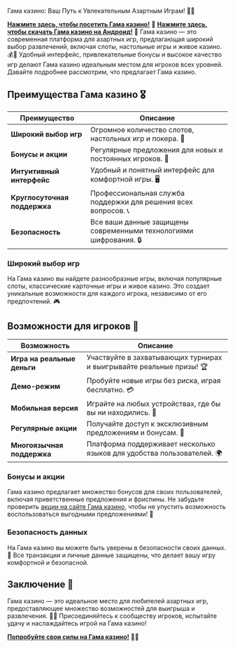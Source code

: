 Гама  казино: Ваш Путь к Увлекательным Азартным Играм! 🎲✨

[**Нажмите здесь, чтобы посетить Гама  казино!**](https://cleellbert.com/s5cd17aa7) 🤑
[**Нажмите здесь, чтобы скачать Гама  казино на Андроид!**](https://www.pgyer.com/apk/apk/com.gama.c115546/downloading) 🤑
Гама  казино — это современная платформа для азартных игр, предлагающая широкий выбор развлечений, включая слоты, настольные игры и живое казино. 💰🎉 Удобный интерфейс, привлекательные бонусы и высокое качество игр делают Гама  казино идеальным местом для игроков всех уровней. Давайте подробнее рассмотрим, что предлагает Гама  казино.

## Преимущества Гама  казино 🎖️

| Преимущество                     | Описание                                                |
|----------------------------------|--------------------------------------------------------|
| **Широкий выбор игр**            | Огромное количество слотов, настольных игр и покера. 🎰 |
| **Бонусы и акции**               | Регулярные предложения для новых и постоянных игроков. 🎁 |
| **Интуитивный интерфейс**        | Удобный и понятный интерфейс для комфортной игры. 🖥️   |
| **Круглосуточная поддержка**     | Профессиональная служба поддержки для решения всех вопросов. 📞 |
| **Безопасность**                 | Все ваши данные защищены современными технологиями шифрования. 🔒 |

### Широкий выбор игр

На Гама  казино вы найдете разнообразные игры, включая популярные слоты, классические карточные игры и живое казино. Это создает уникальные возможности для каждого игрока, независимо от его предпочтений. 🎮

## Возможности для игроков 🎲

| Возможность                      | Описание                                                |
|----------------------------------|--------------------------------------------------------|
| **Игра на реальные деньги**      | Участвуйте в захватывающих турнирах и выигрывайте реальные призы! 🏆 |
| **Демо-режим**                  | Пробуйте новые игры без риска, играя бесплатно. 💳    |
| **Мобильная версия**             | Играйте на любых устройствах, где бы вы ни находились. 📱 |
| **Регулярные акции**             | Получайте доступ к эксклюзивным предложениям и бонусам. 🎉 |
| **Многоязычная поддержка**       | Платформа поддерживает несколько языков для удобства пользователей. 🌍 |

### Бонусы и акции

Гама  казино предлагает множество бонусов для своих пользователей, включая приветственные предложения и фриспины. Не забудьте проверить [акции на сайте Гама  казино](https://brandplay.link/j6NMKsDz), чтобы не упустить возможность воспользоваться выгодными предложениями! 🎊

### Безопасность данных

На Гама  казино вы можете быть уверены в безопасности своих данных. 🔐 Все транзакции и личные данные защищены, что делает вашу игру комфортной и безопасной.

## Заключение 🎉

Гама  казино — это идеальное место для любителей азартных игр, предоставляющее множество возможностей для выигрыша и развлечения. 🌟💸 Присоединяйтесь к сообществу игроков, испытайте удачу и наслаждайтесь игрой на Гама  казино!

[**Попробуйте свои силы на Гама  казино!**](https://cleellbert.com/s5cd17aa7) 💪🎊
